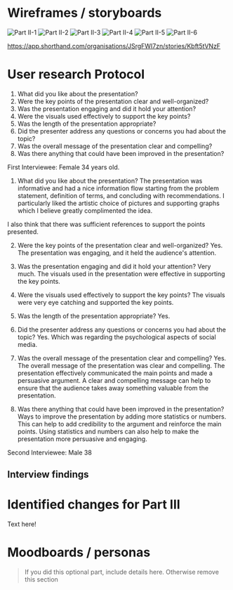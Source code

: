 

# Wireframes / storyboards

![Part II-1](https://github.com/Bayan-Sairafi/Bayan_Sairafi/assets/123404677/49fc7790-69ad-4d36-b68f-b5e5732d9eb7)
![Part II-2](https://github.com/Bayan-Sairafi/Bayan_Sairafi/assets/123404677/20b74d71-49f8-4fa7-a4c3-b4f775ac8459)
![Part II-3](https://github.com/Bayan-Sairafi/Bayan_Sairafi/assets/123404677/d8ad118e-3a1d-4503-83b4-23128a6ffba9)
![Part II-4](https://github.com/Bayan-Sairafi/Bayan_Sairafi/assets/123404677/768f6c4e-03a4-4f57-980e-94a9e490a8a6)
![Part II-5](https://github.com/Bayan-Sairafi/Bayan_Sairafi/assets/123404677/fd11d2b1-657a-4953-977a-78e3b7ed30ae)
![Part II-6](https://github.com/Bayan-Sairafi/Bayan_Sairafi/assets/123404677/3db4ffb5-f857-427d-8594-80e40c759b74)





https://app.shorthand.com/organisations/JSrgFWI7zn/stories/Kbft5tVNzF 

# User research Protocol 


1.	What did you like about the presentation?
2.	Were the key points of the presentation clear and well-organized?
3.	Was the presentation engaging and did it hold your attention?
4.	Were the visuals used effectively to support the key points?
5.	Was the length of the presentation appropriate?
6.	Did the presenter address any questions or concerns you had about the topic?
7.	Was the overall message of the presentation clear and compelling?
8.	Was there anything that could have been improved in the presentation?

First Interviewee: Female 34 years old. 

1. What did you like about the presentation?
The presentation was informative and had a nice information flow starting from the problem statement, definition of terms, and concluding with recommendations. I particularly liked the artistic choice of pictures and supporting graphs which I believe greatly complimented the idea.

I also think that there was sufficient references to support the points presented.

2. Were the key points of the presentation clear and well-organized?
Yes. The presentation was engaging, and it held the audience's attention.

3. Was the presentation engaging and did it hold your attention?
Very much. The visuals used in the presentation were effective in supporting the key points. 

4. Were the visuals used effectively to support the key points?
The visuals were very eye catching and supported the key points.

5. Was the length of the presentation appropriate?
Yes.

6. Did the presenter address any questions or concerns you had about the topic?
Yes. Which was regarding the psychological aspects of social media. 

7. Was the overall message of the presentation clear and compelling?
Yes. The overall message of the presentation was clear and compelling. The presentation effectively communicated the main points and made a persuasive argument. A clear and compelling message can help to ensure that the audience takes away something valuable from the presentation.

8. Was there anything that could have been improved in the presentation?
Ways to improve the presentation by adding more statistics or numbers. This can help to add credibility to the argument and reinforce the main points. Using statistics and numbers can also help to make the presentation more persuasive and engaging.

Second Interviewee: Male 38 




## Interview findings





# Identified changes for Part III

Text here!



# Moodboards / personas
> If you did this optional part, include details here.  Otherwise remove this section








 




